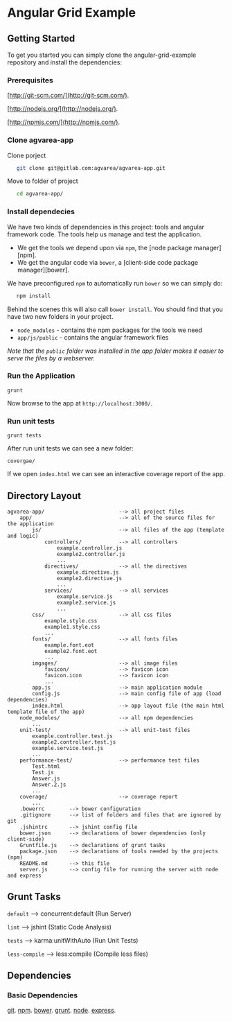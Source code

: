 # Angular Grid Example #

## Getting Started

To get you started you can simply clone the angular-grid-example repository and install the dependencies:

### Prerequisites

[http://git-scm.com/](http://git-scm.com/).

[http://nodejs.org/](http://nodejs.org/).

[http://npmjs.com/](http://npmjs.com/).


### Clone agvarea-app

Clone porject
```sh
   git clone git@gitlab.com:agvarea/agvarea-app.git
```

Move to folder of project
```sh
   cd agvarea-app/
```
### Install dependecies


We have two kinds of dependencies in this project: tools and angular framework code.  The tools help
us manage and test the application.

* We get the tools we depend upon via `npm`, the [node package manager][npm].
* We get the angular code via `bower`, a [client-side code package manager][bower].

We have preconfigured `npm` to automatically run `bower` so we can simply do:

```sh
   npm install
```

Behind the scenes this will also call `bower install`.  You should find that you have two new
folders in your project.

* `node_modules` - contains the npm packages for the tools we need
* `app/js/public` - contains the angular framework files

*Note that the `public` folder was installed in the app folder makes
it easier to serve the files by a webserver.*

### Run the Application

```
grunt
```

Now browse to the app at `http://localhost:3000/`.

### Run unit tests

```
grunt tests
```

After run unit tests we can see a new folder:
```
covergae/
```

If we open `index.html` we can see an interactive coverage report of the app.

## Directory Layout

```
agvarea-app/                        --> all project files
	app/                            --> all of the source files for the application
		js/                         --> all files of the app (template and logic)
			controllers/            --> all controllers
				example.controller.js
				example2.controller.js
                ...
			directives/             --> all the directives
				example.directive.js
				example2.directive.js
                ...
			services/               --> all services
				example.service.js
                example2.service.js
                ...
		css/                        --> all css files
			example.style.css    
			example1.style.css
            ...		
		fonts/                      --> all fonts files
			example.font.eot
            example2.font.eot
			...
		imgages/                    --> all image files
			favicon/                --> favicon icon
			favicon.icon 		    --> favicon icon
			...
		app.js                      --> main application module
		config.js                   --> main config file of app (load dependencies)
		index.html                  --> app layout file (the main html template file of the app)
	node_modules/                   --> all npm dependencies
		...
	unit-test/                      --> all unit-test files
		example.controller.test.js  
		example2.controller.test.js
        example.service.test.js  
		...
	performance-test/               --> performance test files
	    Test.html
	    Test.js
	    Answer.js
	    Answer.2.js
	    ...
	coverage/                       --> coverage report
	    ...
	.bowerrc        --> bower configuration
	.gitignore      --> list of folders and files that are ignored by git
	.jshintrc       --> jshint config file
	bower.json      --> declarations of bower dependencies (only client-side)
	Gruntfile.js    --> declarations of grunt tasks
	package.json    --> declarations of tools needed by the projects (npm)
	README.md       --> this file
	server.js       --> config file for running the server with node and express
```

## Grunt Tasks

`default`      --> concurrent:default (Run Server)

`lint`         --> jshint (Static Code Analysis)

`tests`        --> karma:unitWithAuto (Run Unit Tests)

`less-compile` --> less:compile (Compile less files)


## Dependencies

### Basic Dependencies

[git](http://git-scm.com/).
[npm](https://www.npmjs.org/).
[bower](http://bower.io/).
[grunt](http://gruntjs.com/).
[node](http://nodejs.org/).
[express](http://expressjs.com/).
